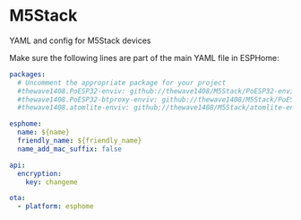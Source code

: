# M5Stack
YAML and config for M5Stack devices


Make sure the following lines are part of the main YAML file in ESPHome:

```yaml
packages:
  # Uncomment the appropriate package for your project
  #thewave1408.PoESP32-enviv: github://thewave1408/M5Stack/PoESP32-enviv.yaml@main
  #thewave1408.PoESP32-btproxy-enviv: github://thewave1408/M5Stack/PoESP32-btproxy-enviv.yaml@main
  #thewave1408.atomlite-enviv: github://thewave1408/M5Stack/atomlite-enviv.yaml@main

esphome:
  name: ${name}
  friendly_name: ${friendly_name}
  name_add_mac_suffix: false

api:
  encryption:
    key: changeme

ota:
  - platform: esphome

```
